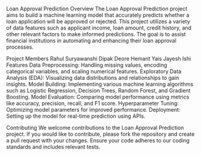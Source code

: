 
Loan Approval Prediction
Overview
The Loan Approval Prediction project aims to build a machine learning model that accurately predicts whether a loan application will be approved or rejected. This project utilizes a variety of data features such as applicant income, loan amount, credit history, and other relevant factors to make informed predictions. The goal is to assist financial institutions in automating and enhancing their loan approval processes.

Project Members
Rahul Suryawanshi
Dipak Deore
Hemant Yais
Jayesh Ishi
Features
Data Preprocessing: Handling missing values, encoding categorical variables, and scaling numerical features.
Exploratory Data Analysis (EDA): Visualizing data distributions and relationships to gain insights.
Model Building: Implementing various machine learning algorithms such as Logistic Regression, Decision Trees, Random Forest, and Gradient Boosting.
Model Evaluation: Comparing model performance using metrics like accuracy, precision, recall, and F1 score.
Hyperparameter Tuning: Optimizing model parameters for improved performance.
Deployment: Setting up the model for real-time prediction using APIs.

Contributing
We welcome contributions to the Loan Approval Prediction project. If you would like to contribute, please fork the repository and create a pull request with your changes. Ensure your code adheres to our coding standards and includes relevant tests.
